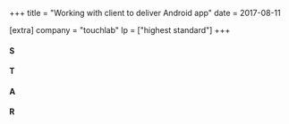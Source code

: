+++
title = "Working with client to deliver Android app"
date = 2017-08-11

[extra]
company = "touchlab"
lp = ["highest standard"]
+++


#### S
#### T
#### A
#### R
